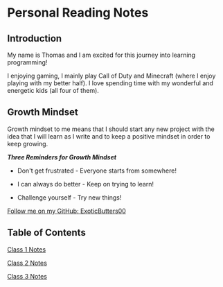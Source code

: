 # Personal Reading Notes

## Introduction

My name is Thomas and I am excited for this journey into learning programming!

I enjoying gaming, I mainly play Call of Duty and Minecraft (where I enjoy playing with my better half). I love spending time with my wonderful and energetic kids (all four of them).

## Growth Mindset

Growth mindset to me means that I should start any new project with the idea that I will learn as I write and to keep a positive mindset in order to keep growing.

***Three Reminders for Growth Mindset***

* Don't get frustrated - Everyone starts from somewhere!

* I can always do better - Keep on trying to learn!

* Challenge yourself - Try new things!

[Follow me on my GitHub: ExoticButters00](https://github.com/ExoticButters00)

## Table of Contents

[Class 1 Notes](102/class1.md)

[Class 2 Notes](102/class2.md)

[Class 3 Notes](102/class3.md)